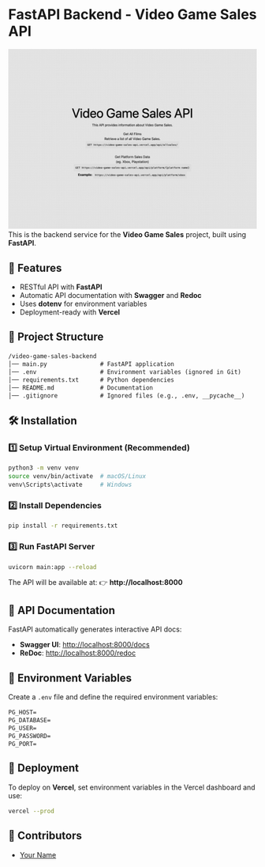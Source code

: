# FastAPI Backend - Video Game Sales API
![homepage image](/static/page.png)
This is the backend service for the **Video Game Sales** project, built using **FastAPI**.

## 🚀 Features
- RESTful API with **FastAPI**
- Automatic API documentation with **Swagger** and **Redoc**
- Uses **dotenv** for environment variables
- Deployment-ready with **Vercel**

## 📂 Project Structure
```
/video-game-sales-backend
│── main.py               # FastAPI application
│── .env                  # Environment variables (ignored in Git)
│── requirements.txt      # Python dependencies
│── README.md             # Documentation
│── .gitignore            # Ignored files (e.g., .env, __pycache__)
```

## 🛠 Installation

### 1️⃣ Setup Virtual Environment (Recommended)
```sh
python3 -m venv venv
source venv/bin/activate  # macOS/Linux
venv\Scripts\activate     # Windows
```

### 2️⃣ Install Dependencies
```sh
pip install -r requirements.txt
```

### 3️⃣ Run FastAPI Server
```sh
uvicorn main:app --reload
```

The API will be available at:
👉 **http://localhost:8000**

## 📖 API Documentation
FastAPI automatically generates interactive API docs:
- **Swagger UI**: [http://localhost:8000/docs](http://localhost:8000/docs)
- **ReDoc**: [http://localhost:8000/redoc](http://localhost:8000/redoc)

## 🔑 Environment Variables
Create a `.env` file and define the required environment variables:
```
PG_HOST=
PG_DATABASE=
PG_USER=
PG_PASSWORD=
PG_PORT=
```

## 🚀 Deployment
To deploy on **Vercel**, set environment variables in the Vercel dashboard and use:
```sh
vercel --prod
```

## 👥 Contributors
- [Your Name](https://github.com/yourgithub)

